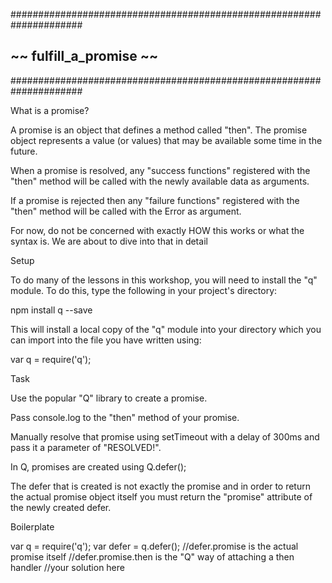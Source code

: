 #####################################################################
##                    ~~  fulfill_a_promise  ~~                    ##
#####################################################################

What is a promise?

A promise is an object that defines a method called "then".
The promise object represents a value (or values) that may
be available some time in the future.

When a promise is resolved, any "success functions" registered
with the "then" method will be called with the newly available data as arguments.

If a promise is rejected then any "failure functions" registered
with the "then" method will be called with the Error as argument.

For now, do not be concerned with exactly HOW this works or what the syntax is.
We are about to dive into that in detail

Setup

To do many of the lessons in this workshop, you will need to install the "q" module.
To do this, type the following in your project's directory:

npm install q --save

This will install a local copy of the "q" module into your directory which you can
import into the file you have written using:

var q = require('q');

Task

Use the popular "Q" library to create a promise.

Pass console.log to the "then" method of your promise.

Manually resolve that promise using setTimeout with a delay of 300ms and pass
it a parameter of "RESOLVED!".

In Q, promises are created using Q.defer();

The defer that is created is not exactly the promise and in order to return the actual
promise object itself you must return the "promise" attribute of the newly created defer.

Boilerplate

  var q = require('q');
  var defer = q.defer();
  //defer.promise is the actual promise itself
  //defer.promise.then is the "Q" way of attaching a then handler
  //your solution here
